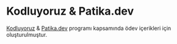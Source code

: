 # Kodluyoruz & Patika.dev

[Kodluyoruz](https://kodluyoruz.org/) & [Patika.dev](https://patika.dev/) programı kapsamında ödev içerikleri için oluşturulmuştur. 
